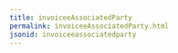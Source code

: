 ```yaml
---
title: invoiceeAssociatedParty
permalink: invoiceeAssociatedParty.html
jsonid: invoiceeassociatedparty
---
```

